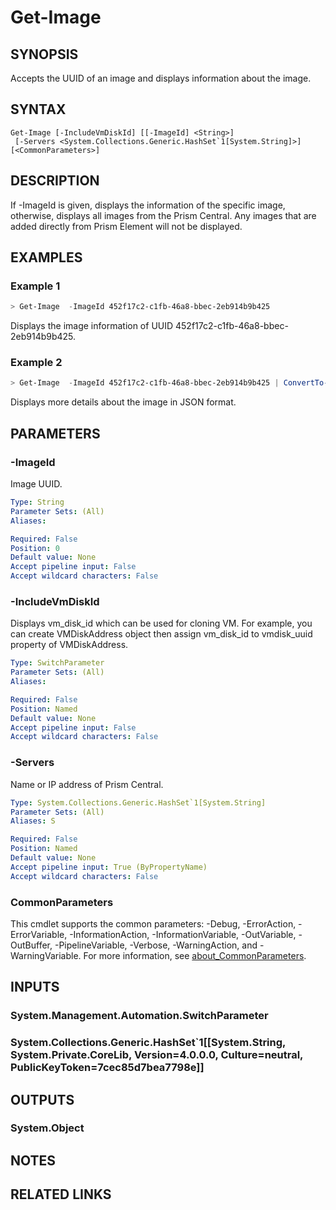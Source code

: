 ﻿---
external help file: Nutanix.Prism.PS.Cmds.dll-Help.xml
Module Name: Nutanix.Prism.PS.Cmds
online version:
schema: 2.0.0
---

# Get-Image

## SYNOPSIS
Accepts the UUID of an image and displays information about the image.

## SYNTAX

```
Get-Image [-IncludeVmDiskId] [[-ImageId] <String>]
 [-Servers <System.Collections.Generic.HashSet`1[System.String]>] [<CommonParameters>]
```

## DESCRIPTION
If -ImageId is given, displays the information of the specific image, otherwise, displays all images from the Prism Central. Any images that are added directly from Prism Element will not be displayed.

## EXAMPLES

### Example 1
```powershell
> Get-Image  -ImageId 452f17c2-c1fb-46a8-bbec-2eb914b9b425
```

Displays the image information of UUID 452f17c2-c1fb-46a8-bbec-2eb914b9b425.

### Example 2
```powershell
> Get-Image  -ImageId 452f17c2-c1fb-46a8-bbec-2eb914b9b425 | ConvertTo-Json -Depth 3
```

Displays more details about the image in JSON format.

## PARAMETERS

### -ImageId
Image UUID.

```yaml
Type: String
Parameter Sets: (All)
Aliases:

Required: False
Position: 0
Default value: None
Accept pipeline input: False
Accept wildcard characters: False
```

### -IncludeVmDiskId
Displays vm_disk_id which can be used for cloning VM. For example, you can create VMDiskAddress object then assign vm_disk_id to vmdisk_uuid property of VMDiskAddress.

```yaml
Type: SwitchParameter
Parameter Sets: (All)
Aliases:

Required: False
Position: Named
Default value: None
Accept pipeline input: False
Accept wildcard characters: False
```

### -Servers
Name or IP address of Prism Central.

```yaml
Type: System.Collections.Generic.HashSet`1[System.String]
Parameter Sets: (All)
Aliases: S

Required: False
Position: Named
Default value: None
Accept pipeline input: True (ByPropertyName)
Accept wildcard characters: False
```

### CommonParameters
This cmdlet supports the common parameters: -Debug, -ErrorAction, -ErrorVariable, -InformationAction, -InformationVariable, -OutVariable, -OutBuffer, -PipelineVariable, -Verbose, -WarningAction, and -WarningVariable. For more information, see [about_CommonParameters](http://go.microsoft.com/fwlink/?LinkID=113216).

## INPUTS

### System.Management.Automation.SwitchParameter
### System.Collections.Generic.HashSet`1[[System.String, System.Private.CoreLib, Version=4.0.0.0, Culture=neutral, PublicKeyToken=7cec85d7bea7798e]]
## OUTPUTS

### System.Object
## NOTES

## RELATED LINKS
